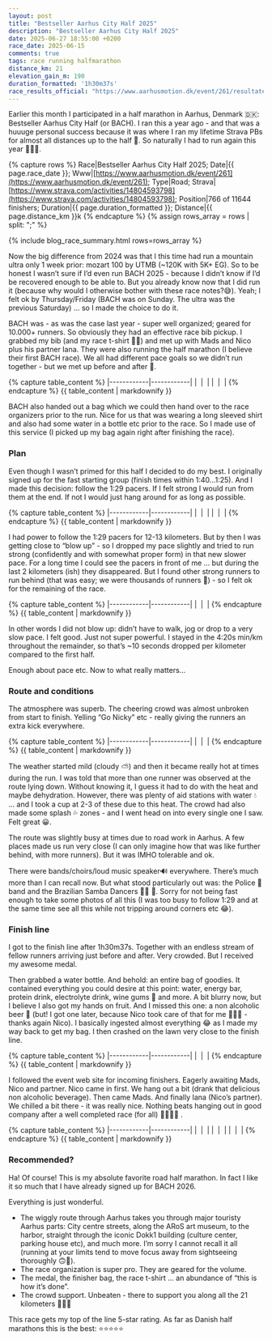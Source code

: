 ```yaml
---
layout: post
title: "Bestseller Aarhus City Half 2025"
description: "Bestseller Aarhus City Half 2025"
date: 2025-06-27 18:55:00 +0200
race_date: 2025-06-15
comments: true
tags: race running halfmarathon
distance_km: 21
elevation_gain_m: 190
duration_formatted: '1h30m37s'
race_results_official: "https://www.aarhusmotion.dk/event/261/resultater"
---
```


Earlier this month I participated in a half marathon in Aarhus, Denmark 🇩🇰: Bestseller Aarhus City Half (or BACH). I ran this a year ago - and that was a huuuge personal success because it was where I ran my lifetime Strava PBs for almost all distances up to the half 🤣. So naturally I had to run again this year 🤠👏🏻.

{% capture rows %}
Race|Bestseller Aarhus City Half 2025;
Date|{{ page.race_date }};
Www|[https://www.aarhusmotion.dk/event/261](https://www.aarhusmotion.dk/event/261);
Type|Road;
Strava|[https://www.strava.com/activities/14804593798](https://www.strava.com/activities/14804593798);
Position|766 of 11644 finishers;
Duration|{{ page.duration_formatted }};
Distance|{{ page.distance_km }}k
{% endcapture %}
{% assign rows_array = rows | split: ";" %}

{% include blog_race_summary.html rows=rows_array %}

Now the big difference from 2024 was that I this time had run a mountain ultra only 1 week prior: mozart 100 by UTMB (~120K with 5K+ EG). So to be honest I wasn’t sure if I’d even run BACH 2025 - because I didn’t know if I’d be recovered enough to be able to. But you already know now that I did run it (because why would I otherwise bother with these race notes?😅). Yeah; I felt ok by Thursday/Friday (BACH was on Sunday. The ultra was the previous Saturday) … so I made the choice to do it.

BACH was - as was the case last year - super well organized; geared for 10.000+ runners. So obviously they had an effective race bib pickup. I grabbed my bib (and my race t-shirt 👏🏻) and met up with Mads and Nico plus his partner Iana. They were also running the half marathon (I believe their first BACH race). We all had different pace goals so we didn’t run together - but we met up before and after 🤗.

{% capture table_content %}
|------------|------------|
| <img src="/img_running/2025-06-27/IMG_5833.jpg" alt="" class="w-100 pl-2 pr-2" style="max-width: 350px" /> | <img src="/img_running/2025-06-27/IMG_5832.jpg" alt="" class="w-100 pl-2 pr-2" style="max-width: 350px" /> |
| <img src="/img_running/2025-06-27/IMG_5835.jpg" alt="" class="w-100 pl-2 pr-2" style="max-width: 350px" /> | <img src="/img_running/2025-06-27/IMG_5836.jpg" alt="" class="w-100 pl-2 pr-2" style="max-width: 350px" /> |
{% endcapture %}
{{ table_content | markdownify }}

BACH also handed out a bag which we could then hand over to the race organizers prior to the run. Nice for us that was wearing a long sleeved shirt and also had some water in a bottle etc prior to the race. So I made use of this service (I picked up my bag again right after finishing the race).

### Plan 
Even though I wasn’t primed for this half I decided to do my best. I originally signed up for the fast starting group (finish times within 1:40…1:25). And I made this decision: follow the 1:29 pacers. If I felt strong I would run from them at the end. If not I would just hang around for as long as possible. 

{% capture table_content %}
|------------|------------|
| <img src="/img_running/2025-06-27/IMG_5839.jpg" alt="" class="w-100 pl-2 pr-2" style="max-width: 350px" /> | <img src="/img_running/2025-06-27/IMG_5840.jpg" alt="" class="w-100 pl-2 pr-2" style="max-width: 350px" /> |
| <img src="/img_running/2025-06-27/IMG_5841.jpg" alt="" class="w-100 pl-2 pr-2" style="max-width: 350px" /> | <img src="/img_running/2025-06-27/IMG_5842.jpg" alt="" class="w-100 pl-2 pr-2" style="max-width: 350px" /> |
{% endcapture %}
{{ table_content | markdownify }}

I had power to follow the 1:29 pacers for 12-13 kilometers. But by then I was getting close to “blow up” - so I dropped my pace slightly and tried to run strong (confidently and with somewhat proper form) in that new slower pace. For a long time I could see the pacers in front of me … but during the last 2 kilometers (ish) they disappeared. But I found other strong runners to run behind (that was easy; we were thousands of runners 🤠) - so I felt ok for the remaining of the race.

{% capture table_content %}
|------------|------------|
| <img src="/img_running/2025-06-27/IMG_5845.jpg" alt="" class="w-100 pl-2 pr-2" style="max-width: 350px" /> | <img src="/img_running/2025-06-27/IMG_5843.jpg" alt="" class="w-100 pl-2 pr-2" style="max-width: 350px" /> |
{% endcapture %}
{{ table_content | markdownify }}

In other words I did not blow up: didn’t have to walk, jog or drop to a very slow pace. I felt good. Just not super powerful. I stayed in the 4:20s min/km throughout the remainder, so that’s ~10 seconds dropped per kilometer compared to the first half. 
 
Enough about pace etc. Now to what really matters…

### Route and conditions 
The atmosphere was superb. The cheering crowd was almost unbroken from start to finish. Yelling “Go Nicky” etc - really giving the runners an extra kick everywhere.

{% capture table_content %}
|------------|------------|
| <img src="/img_running/2025-06-27/IMG_5846.jpg" alt="" class="w-100 pl-2 pr-2" style="max-width: 350px" /> | <img src="/img_running/2025-06-27/IMG_5848.jpg" alt="" class="w-100 pl-2 pr-2" style="max-width: 350px" /> |
{% endcapture %}
{{ table_content | markdownify }}

The weather started mild (cloudy ⛅️) and then it became really hot at times during the run. I was told that more than one runner was observed at the route lying down. Without knowing it, I guess it had to do with the heat and maybe dehydration. However, there was plenty of aid stations with water 💧 ... and I took a cup at 2-3 of these due to this heat. The crowd had also made some splash 💦 zones - and I went head on into every single one I saw. Felt great 😀.

The route was slightly busy at times due to road work in Aarhus. A few places made us run very close (I can only imagine how that was like further behind, with more runners). But it was IMHO tolerable and ok. 

There were bands/choirs/loud music speaker🔊 everywhere. There’s much more than I can recall now. But what stood particularly out was: the Police 👮 band and the Brazilian Samba Dancers 💃🏻 🤩. Sorry for not being fast enough to take some photos of all this (I was too busy to follow 1:29 and at the same time see all this while not tripping around corners etc 😂).

### Finish line
I got to the finish line after 1h30m37s. Together with an endless stream of fellow runners arriving just before and after. Very crowded. But I received my awesome medal. 

Then grabbed a water bottle. And behold: an entire bag of goodies. It contained everything you could desire at this point: water, energy bar, protein drink, electrolyte drink, wine gums 🍬 and more. A bit blurry now, but I believe I also got my hands on fruit. And I missed this one: a non alcoholic beer 🍻 (but! I got one later, because Nico took care of that for me 👌🏻🤩 - thanks again Nico). I basically ingested almost everything 😂 as I made my way back to get my bag. I then crashed on the lawn very close to the finish line.

{% capture table_content %}
|------------|------------|
| <img src="/img_running/2025-06-27/IMG_5850.jpg" alt="" class="w-100 pl-2 pr-2" style="max-width: 350px" /> | <img src="/img_running/2025-06-27/IMG_5860.jpg" alt="" class="w-100 pl-2 pr-2" style="max-width: 350px" /> |
{% endcapture %}
{{ table_content | markdownify }}

I followed the event web site for incoming finishers. Eagerly awaiting Mads, Nico and partner. Nico came in first. We hang out a bit (drank that delicious non alcoholic beverage). Then came Mads. And finally Iana (Nico’s partner). We chilled a bit there - it was really nice. Nothing beats hanging out in good company after a well completed race (for all) 🕺🏼👏🏻 .

{% capture table_content %}
|------------|------------|
| <img src="/img_running/2025-06-27/IMG_5856.jpg" alt="" class="w-100 pl-2 pr-2" style="max-width: 350px" /> | <img src="/img_running/2025-06-27/IMG_5857.jpg" alt="" class="w-100 pl-2 pr-2" style="max-width: 350px" /> |
| <img src="/img_running/2025-06-27/IMG_5862.jpg" alt="" class="w-100 pl-2 pr-2" style="max-width: 350px" /> | <img src="/img_running/2025-06-27/IMG_5864.jpg" alt="" class="w-100 pl-2 pr-2" style="max-width: 350px" /> |
| <img src="/img_running/2025-06-27/IMG_5866.jpg" alt="" class="w-100 pl-2 pr-2" style="max-width: 350px" /> | <img src="/img_running/2025-06-27/IMG_5867.jpg" alt="" class="w-100 pl-2 pr-2" style="max-width: 350px" /> |
{% endcapture %}
{{ table_content | markdownify }}

### Recommended?
Ha! Of course! This is my absolute favorite road half marathon. In fact I like it so much that I have already signed up for BACH 2026.

Everything is just wonderful. 

- The wiggly route through Aarhus takes you through major touristy Aarhus parts: City centre streets, along the ARoS art museum, to the harbor, straight through the iconic Dokk1 building (culture center, parking house etc), and much more. I’m sorry I cannot recall it all (running at your limits tend to move focus away from sightseeing thoroughly 🙃🤣).
- The race organization is super pro. They are geared for the volume.
- The medal, the finisher bag, the race t-shirt … an abundance of “this is how it’s done”.
- The crowd support. Unbeaten - there to support you along all the 21 kilometers 🤗👌🏻

This race gets my top of the line 5-star rating. As far as Danish half marathons this is the best: ⭐️⭐️⭐️⭐️⭐️
